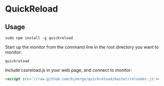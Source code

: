 # QuickReload

## Usage

    sudo npm install -g quickreload

Start up the monitor from the command line in the root directory you want to monitor:

    quickreload 

Include cssreload.js in your web page, and connect to monitor:
```html
<script src='//raw.github.com/bjoerge/quickreload/master/reloader.js'></script>
```